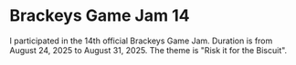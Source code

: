 # Brackeys Game Jam 14
I participated in the 14th official Brackeys Game Jam. Duration is from August 24, 2025 to August 31, 2025. The theme is "Risk it for the Biscuit".

